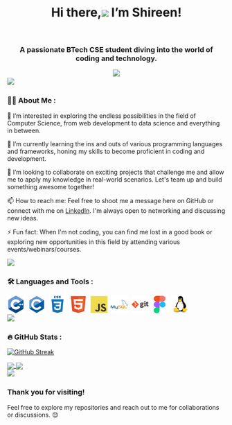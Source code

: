 <br>
<h1 align="center">
   Hi there,<img src="https://media.giphy.com/media/hvRJCLFzcasrR4ia7z/giphy.gif" width="30px"/> I’m Shireen!
</h1>
  <br><h3 align="center">A passionate BTech CSE student diving into the world of coding and technology.</h3>

  
<div id="header" align="center">
  <img src="https://i.giphy.com/media/v1.Y2lkPTc5MGI3NjExcmdibDg0aHQ2cXJ0YWhhYzNmc2lnbXIweGE5NmNieTQ1ZnBqMWd3ciZlcD12MV9pbnRlcm5hbF9naWZfYnlfaWQmY3Q9cw/paTz7UZbPfTZFRYnnB/giphy.gif" width="200"/>
</div>

<img src = "https://user-images.githubusercontent.com/73097560/115834477-dbab4500-a447-11eb-908a-139a6edaec5c.gif">

### :woman_technologist: About Me :

👀 I’m interested in exploring the endless possibilities in the field of Computer Science, from web development to data science and everything in between.

🌱 I’m currently learning the ins and outs of various programming languages and frameworks, honing my skills to become proficient in coding and development.

💞️ I’m looking to collaborate on exciting projects that challenge me and allow me to apply my knowledge in real-world scenarios. Let's team up and build something awesome together!

📫 How to reach me: Feel free to shoot me a message here on GitHub or connect with me on <a href = "www.linkedin.com/in/shireen-kachroo">LinkedIn</a>. I'm always open to networking and discussing new ideas.

⚡ Fun fact: When I'm not coding, you can find me lost in a good book or exploring new opportunities in this field by attending various events/webinars/courses.

<img src = "https://user-images.githubusercontent.com/73097560/115834477-dbab4500-a447-11eb-908a-139a6edaec5c.gif">

### :hammer_and_wrench: Languages and Tools :
<div>
  <img src="https://github.com/devicons/devicon/blob/master/icons/cplusplus/cplusplus-original.svg"  title="C++" alt="C++" width="40" height="40"/>&nbsp;
  <img src="https://github.com/devicons/devicon/blob/master/icons/c/c-original.svg"  title="C" alt="C" width="40" height="40"/>&nbsp;
  <img src="https://github.com/devicons/devicon/blob/master/icons/css3/css3-plain-wordmark.svg"  title="CSS3" alt="CSS" width="40" height="40"/>&nbsp;
  <img src="https://github.com/devicons/devicon/blob/master/icons/html5/html5-original.svg" title="HTML5" alt="HTML" width="40" height="40"/>&nbsp;
  <img src="https://github.com/devicons/devicon/blob/master/icons/javascript/javascript-original.svg" title="JavaScript" alt="JavaScript" width="40" height="40"/>&nbsp;
  <img src="https://github.com/devicons/devicon/blob/master/icons/mysql/mysql-original-wordmark.svg" title="MySQL"  alt="MySQL" width="40" height="40"/>&nbsp;
  <img src="https://github.com/devicons/devicon/blob/master/icons/git/git-original-wordmark.svg" title="Git" alt="Git" width="40" height="40"/>
  <img src="https://github.com/devicons/devicon/blob/master/icons/figma/figma-original.svg"  title="Figma" alt="Figma" width="40" height="40"/>&nbsp;
  <img src="https://github.com/devicons/devicon/blob/master/icons/linux/linux-original.svg"  title="Linux" alt="Linux" width="40" height="40"/>&nbsp;
</div>

<img src = "https://user-images.githubusercontent.com/73097560/115834477-dbab4500-a447-11eb-908a-139a6edaec5c.gif">

### :fire: GitHub Stats :
[![GitHub Streak](http://github-readme-streak-stats.herokuapp.com?user=ShireenKachroo)](https://git.io/streak-stats)
<br>


<a href="https://github.com/ShireenKachroo/github-readme-stats">
  <img height=200 align="center" src="https://github-readme-stats.vercel.app/api?username=ShireenKachroo" />
</a> 
<a href="https://github.com/ShireenKachroo/convoychat">
  <img height=200 align="center" src="https://github-readme-stats.vercel.app/api/top-langs?username=ShireenKachroo&layout=compact&langs_count=8&card_width=320" />
</a>
<br>


<img src = "https://user-images.githubusercontent.com/73097560/115834477-dbab4500-a447-11eb-908a-139a6edaec5c.gif">

### Thank you for visiting!
Feel free to explore my repositories and reach out to me for collaborations or discussions. 😊


